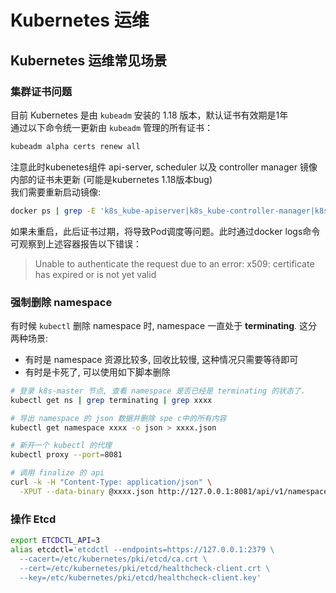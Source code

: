 <a name="vyPba"></a>
# Kubernetes 运维
<a name="QzB7H"></a>
## Kubernetes 运维常见场景
<a name="w7OfI"></a>
### 集群证书问题

目前 Kubernetes 是由 `kubeadm` 安装的 1.18 版本，默认证书有效期是1年<br />通过以下命令统一更新由 `kubeadm` 管理的所有证书：

```bash
kubeadm alpha certs renew all
```

注意此时kubenetes组件 api-server, scheduler 以及 controller manager 镜像内部的证书未更新 (可能是kubernetes 1.18版本bug)<br />我们需要重新启动镜像:

```bash
docker ps | grep -E 'k8s_kube-apiserver|k8s_kube-controller-manager|k8s_kube-scheduler' | awk -F ' ' '{print $1}' | xargs docker restart
```

如果未重启，此后证书过期，将导致Pod调度等问题。此时通过docker logs命令可观察到上述容器报告以下错误：

> Unable to authenticate the request due to an error: x509: certificate has expired or is not yet valid


<a name="pBVQr"></a>
### 强制删除 namespace

有时候 `kubectl` 删除 namespace 时, namespace 一直处于 **terminating**. 这分两种场景:

- 有时是 namespace 资源比较多, 回收比较慢, 这种情况只需要等待即可
- 有时是卡死了, 可以使用如下脚本删除

```bash
# 登录 k8s-master 节点, 查看 namespace 是否已经是 terminating 的状态了.
kubectl get ns | grep terminating | grep xxxx

# 导出 namespace 的 json 数据并删除 spe c中的所有内容
kubectl get namespace xxxx -o json > xxxx.json

# 新开一个 kubectl 的代理
kubectl proxy --port=8081

# 调用 finalize 的 api
curl -k -H "Content-Type: application/json" \
  -XPUT --data-binary @xxxx.json http://127.0.0.1:8081/api/v1/namespaces/xxxx/finalize
```

<a name="lqEpO"></a>
### 操作 Etcd

```bash
export ETCDCTL_API=3
alias etcdctl='etcdctl --endpoints=https://127.0.0.1:2379 \
  --cacert=/etc/kubernetes/pki/etcd/ca.crt \
  --cert=/etc/kubernetes/pki/etcd/healthcheck-client.crt \
  --key=/etc/kubernetes/pki/etcd/healthcheck-client.key'
```
